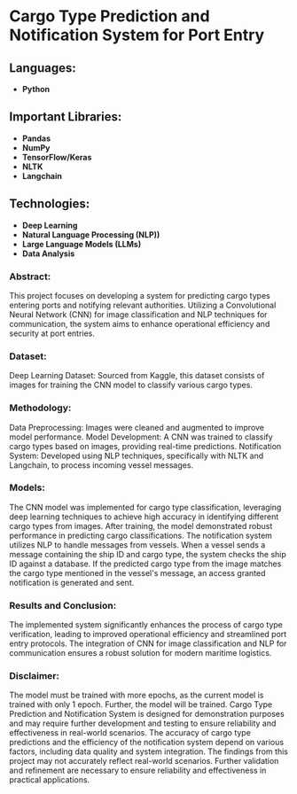 # Cargo Type Prediction and Notification System for Port Entry

## Languages:
- **Python**

## Important Libraries:
- **Pandas**
- **NumPy**
- **TensorFlow/Keras**
- **NLTK**
- **Langchain**

## Technologies:
- **Deep Learning**
- **Natural Language Processing (NLP))**
- **Large Language Models (LLMs)**
- **Data Analysis**

### Abstract: 
This project focuses on developing a system for predicting cargo types entering ports and notifying relevant authorities. Utilizing a Convolutional Neural Network (CNN) for image classification and NLP techniques for communication, the system aims to enhance operational efficiency and security at port entries.

### Dataset:
Deep Learning Dataset: Sourced from Kaggle, this dataset consists of images for training the CNN model to classify various cargo types.

### Methodology:
Data Preprocessing: Images were cleaned and augmented to improve model performance.
Model Development: A CNN was trained to classify cargo types based on images, providing real-time predictions.
Notification System: Developed using NLP techniques, specifically with NLTK and Langchain, to process incoming vessel messages.

### Models: 
The CNN model was implemented for cargo type classification, leveraging deep learning techniques to achieve high accuracy in identifying different cargo types from images. After training, the model demonstrated robust performance in predicting cargo classifications.
The notification system utilizes NLP to handle messages from vessels. When a vessel sends a message containing the ship ID and cargo type, the system checks the ship ID against a database. If the predicted cargo type from the image matches the cargo type mentioned in the vessel's message, an access granted notification is generated and sent.

### Results and Conclusion: 
The implemented system significantly enhances the process of cargo type verification, leading to improved operational efficiency and streamlined port entry protocols. The integration of CNN for image classification and NLP for communication ensures a robust solution for modern maritime logistics.

### Disclaimer: 
The model must be trained with more epochs, as the current model is trained with only 1 epoch. Further, the model will be trained. Cargo Type Prediction and Notification System is designed for demonstration purposes and may require further development and testing to ensure reliability and effectiveness in real-world scenarios. The accuracy of cargo type predictions and the efficiency of the notification system depend on various factors, including data quality and system integration. The findings from this project may not accurately reflect real-world scenarios. Further validation and refinement are necessary to ensure reliability and effectiveness in practical applications.
